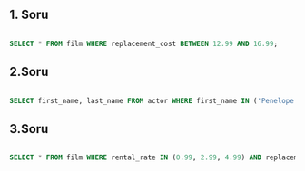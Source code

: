 ## 1. Soru

````SQL

SELECT * FROM film WHERE replacement_cost BETWEEN 12.99 AND 16.99; 

````

## 2.Soru

````SQL

SELECT first_name, last_name FROM actor WHERE first_name IN ('Penelope' , 'Nick' , 'Ed');

````

## 3.Soru

````SQL

SELECT * FROM film WHERE rental_rate IN (0.99, 2.99, 4.99) AND replacement_cost IN (12.99, 15.99, 28.99);

````